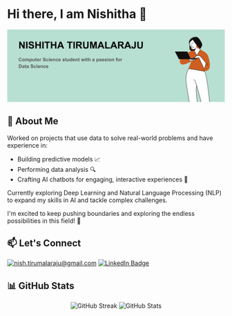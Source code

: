 # Hi there, I am Nishitha 👋 
![alt](https://github.com/nishithat-28/nishithat-28/blob/main/header1.png)
<!--
**Computer Science student** with a passion for **Data Science**
-->
## 🚀 About Me

Worked on projects that use data to solve real-world problems and have experience in:

- Building predictive models 📈
- Performing data analysis 🔍
- Crafting AI chatbots for engaging, interactive experiences 🤖

Currently exploring Deep Learning and Natural Language Processing (NLP) to expand my skills in AI and tackle complex challenges. 

I'm excited to keep pushing boundaries and exploring the endless possibilities in this field!  🌟

## 📫 Let's Connect
<a href="mailto:nish.tirumalaraju@gmail.com">![nish.tirumalaraju@gmail.com](https://img.shields.io/badge/Gmail-D14836?style=for-the-badge&logo=gmail&logoColor=white)</a>
[![LinkedIn Badge](https://img.shields.io/badge/LinkedIn-blue?style=for-the-badge&logo=linkedin)](https://www.linkedin.com/in/nishitha-tirumalaraju-70a93a276/)


## 📊 GitHub Stats

<p align="center">
  <img src="https://github-readme-streak-stats.herokuapp.com/?user=nishithat-28&theme=tokyonight" alt="GitHub Streak" />
  <img src="https://github-readme-stats.vercel.app/api?username=nishithat-28&theme=tokyonight&hide_border=true&include_all_commits=false&count_private=false" alt="GitHub Stats" />
</p>






<!--
**nishithat-28/nishithat-28** is a ✨ _special_ ✨ repository because its `README.md` (this file) appears on your GitHub profile.

Here are some ideas to get you started:

- 🔭 I’m currently working on ...
- 🌱 I’m currently learning ...
- 👯 I’m looking to collaborate on ...
- 🤔 I’m looking for help with ...
- 💬 Ask me about ...
- 📫 How to reach me: ...
- 😄 Pronouns: ...
- ⚡ Fun fact: ...
-->
